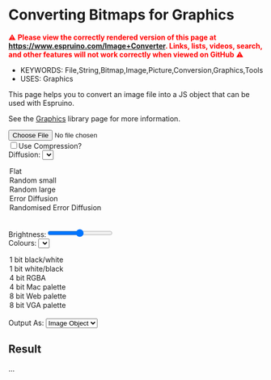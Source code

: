 <!--- Copyright (c) 2013 Gordon Williams, Pur3 Ltd. See the file LICENSE for copying permission. -->
Converting Bitmaps for Graphics
==========================================

<span style="color:red">:warning: **Please view the correctly rendered version of this page at https://www.espruino.com/Image+Converter. Links, lists, videos, search, and other features will not work correctly when viewed on GitHub** :warning:</span>

* KEYWORDS: File,String,Bitmap,Image,Picture,Conversion,Graphics,Tools
* USES: Graphics

This page helps you to convert an image file into a JS object that can
be used with Espruino.

See the [Graphics](/Graphics) library page for more information.

<script src="/js/heatshrink.js"></script>
<input type="file" id="fileLoader"/><br/>
<input type="checkbox" id="compression" onchange="imageLoaded()">Use Compression?</input><br/>
Diffusion:
<select id="diffusion" onchange="imageLoaded()">
<option value="none" selected="selected">Flat</option>
<option value="random1">Random small</option>
<option value="random2">Random large</option>
<option value="error">Error Diffusion</option>
<option value="errorrandom">Randomised Error Diffusion</option>
</select><br/>

Brightness:<input type="range" id="brightness" min="-255" max="255" value="0" onchange="imageLoaded()"></input><br/>
Colours: <select id="colorStyle" onchange="imageLoaded()">
<option value="1bit" selected="selected">1 bit black/white</option>
<option value="1bitinverted">1 bit white/black</option>
<option value="4bit">4 bit RGBA</option>
<option value="4bitmac">4 bit Mac palette</option>
<option value="web">8 bit Web palette</option>
<option value="vga">8 bit VGA palette</option>
</select><br/>
Output As: <select id="outputStyle" onchange="imageLoaded()">
<option value="object" selected="selected">Image Object</option>
<option value="string">Image String</option>
</select><br/>

<canvas id="canvas" style="display:none;"></canvas>

<h2>Result</h2>
<p><span id="ressize">...</span></p>
<textarea id="resdata" style="display:none;"></textarea>

<script>
var PAL_VGA = [0x000000, 0x0000a8, 0x00a800, 0x00a8a8, 0xa80000, 0xa800a8, 0xa85400, 0xa8a8a8, 0x545454, 0x5454fc, 0x54fc54, 0x54fcfc, 0xfc5454, 0xfc54fc, 0xfcfc54, 0xfcfcfc, 0x000000, 0x141414, 0x202020, 0x2c2c2c, 0x383838, 0x444444, 0x505050, 0x606060, 0x707070, 0x808080, 0x909090, 0xa0a0a0, 0xb4b4b4, 0xc8c8c8, 0xe0e0e0, 0xfcfcfc, 0x0000fc, 0x4000fc, 0x7c00fc, 0xbc00fc, 0xfc00fc, 0xfc00bc, 0xfc007c, 0xfc0040, 0xfc0000, 0xfc4000, 0xfc7c00, 0xfcbc00, 0xfcfc00, 0xbcfc00, 0x7cfc00, 0x40fc00, 0x00fc00, 0x00fc40, 0x00fc7c, 0x00fcbc, 0x00fcfc, 0x00bcfc, 0x007cfc, 0x0040fc, 0x7c7cfc, 0x9c7cfc, 0xbc7cfc, 0xdc7cfc, 0xfc7cfc, 0xfc7cdc, 0xfc7cbc, 0xfc7c9c, 0xfc7c7c, 0xfc9c7c, 0xfcbc7c, 0xfcdc7c, 0xfcfc7c, 0xdcfc7c, 0xbcfc7c, 0x9cfc7c, 0x7cfc7c, 0x7cfc9c, 0x7cfcbc, 0x7cfcdc, 0x7cfcfc, 0x7cdcfc, 0x7cbcfc, 0x7c9cfc, 0xb4b4fc, 0xc4b4fc, 0xd8b4fc, 0xe8b4fc, 0xfcb4fc, 0xfcb4e8, 0xfcb4d8, 0xfcb4c4, 0xfcb4b4, 0xfcc4b4, 0xfcd8b4, 0xfce8b4, 0xfcfcb4, 0xe8fcb4, 0xd8fcb4, 0xc4fcb4, 0xb4fcb4, 0xb4fcc4, 0xb4fcd8, 0xb4fce8, 0xb4fcfc, 0xb4e8fc, 0xb4d8fc, 0xb4c4fc, 0x000070, 0x1c0070, 0x380070, 0x540070, 0x700070, 0x700054, 0x700038, 0x70001c, 0x700000, 0x701c00, 0x703800, 0x705400, 0x707000, 0x547000, 0x387000, 0x1c7000, 0x007000, 0x00701c, 0x007038, 0x007054, 0x007070, 0x005470, 0x003870, 0x001c70, 0x383870, 0x443870, 0x543870, 0x603870, 0x703870, 0x703860, 0x703854, 0x703844, 0x703838, 0x704438, 0x705438, 0x706038, 0x707038, 0x607038, 0x547038, 0x447038, 0x387038, 0x387044, 0x387054, 0x387060, 0x387070, 0x386070, 0x385470, 0x384470, 0x505070, 0x585070, 0x605070, 0x685070, 0x705070, 0x705068, 0x705060, 0x705058, 0x705050, 0x705850, 0x706050, 0x706850, 0x707050, 0x687050, 0x607050, 0x587050, 0x507050, 0x507058, 0x507060, 0x507068, 0x507070, 0x506870, 0x506070, 0x505870, 0x000040, 0x100040, 0x200040, 0x300040, 0x400040, 0x400030, 0x400020, 0x400010, 0x400000, 0x401000, 0x402000, 0x403000, 0x404000, 0x304000, 0x204000, 0x104000, 0x004000, 0x004010, 0x004020, 0x004030, 0x004040, 0x003040, 0x002040, 0x001040, 0x202040, 0x282040, 0x302040, 0x382040, 0x402040, 0x402038, 0x402030, 0x402028, 0x402020, 0x402820, 0x403020, 0x403820, 0x404020, 0x384020, 0x304020, 0x284020, 0x204020, 0x204028, 0x204030, 0x204038, 0x204040, 0x203840, 0x203040, 0x202840, 0x2c2c40, 0x302c40, 0x342c40, 0x3c2c40, 0x402c40, 0x402c3c, 0x402c34, 0x402c30, 0x402c2c, 0x40302c, 0x40342c, 0x403c2c, 0x40402c, 0x3c402c, 0x34402c, 0x30402c, 0x2c402c, 0x2c4030, 0x2c4034, 0x2c403c, 0x2c4040, 0x2c3c40, 0x2c3440, 0x2c3040, 0x000000, 0x000000, 0x000000, 0x000000, 0x000000, 0x000000, 0x000000, 0xFFFFFF];
var PAL_WEB = [0x000000,0x000033,0x000066,0x000099,0x0000cc,0x0000ff,0x003300,0x003333,0x003366,0x003399,0x0033cc,0x0033ff,0x006600,0x006633,0x006666,0x006699,0x0066cc,0x0066ff,0x009900,0x009933,0x009966,0x009999,0x0099cc,0x0099ff,0x00cc00,0x00cc33,0x00cc66,0x00cc99,0x00cccc,0x00ccff,0x00ff00,0x00ff33,0x00ff66,0x00ff99,0x00ffcc,0x00ffff,0x330000,0x330033,0x330066,0x330099,0x3300cc,0x3300ff,0x333300,0x333333,0x333366,0x333399,0x3333cc,0x3333ff,0x336600,0x336633,0x336666,0x336699,0x3366cc,0x3366ff,0x339900,0x339933,0x339966,0x339999,0x3399cc,0x3399ff,0x33cc00,0x33cc33,0x33cc66,0x33cc99,0x33cccc,0x33ccff,0x33ff00,0x33ff33,0x33ff66,0x33ff99,0x33ffcc,0x33ffff,0x660000,0x660033,0x660066,0x660099,0x6600cc,0x6600ff,0x663300,0x663333,0x663366,0x663399,0x6633cc,0x6633ff,0x666600,0x666633,0x666666,0x666699,0x6666cc,0x6666ff,0x669900,0x669933,0x669966,0x669999,0x6699cc,0x6699ff,0x66cc00,0x66cc33,0x66cc66,0x66cc99,0x66cccc,0x66ccff,0x66ff00,0x66ff33,0x66ff66,0x66ff99,0x66ffcc,0x66ffff,0x990000,0x990033,0x990066,0x990099,0x9900cc,0x9900ff,0x993300,0x993333,0x993366,0x993399,0x9933cc,0x9933ff,0x996600,0x996633,0x996666,0x996699,0x9966cc,0x9966ff,0x999900,0x999933,0x999966,0x999999,0x9999cc,0x9999ff,0x99cc00,0x99cc33,0x99cc66,0x99cc99,0x99cccc,0x99ccff,0x99ff00,0x99ff33,0x99ff66,0x99ff99,0x99ffcc,0x99ffff,0xcc0000,0xcc0033,0xcc0066,0xcc0099,0xcc00cc,0xcc00ff,0xcc3300,0xcc3333,0xcc3366,0xcc3399,0xcc33cc,0xcc33ff,0xcc6600,0xcc6633,0xcc6666,0xcc6699,0xcc66cc,0xcc66ff,0xcc9900,0xcc9933,0xcc9966,0xcc9999,0xcc99cc,0xcc99ff,0xcccc00,0xcccc33,0xcccc66,0xcccc99,0xcccccc,0xccccff,0xccff00,0xccff33,0xccff66,0xccff99,0xccffcc,0xccffff,0xff0000,0xff0033,0xff0066,0xff0099,0xff00cc,0xff00ff,0xff3300,0xff3333,0xff3366,0xff3399,0xff33cc,0xff33ff,0xff6600,0xff6633,0xff6666,0xff6699,0xff66cc,0xff66ff,0xff9900,0xff9933,0xff9966,0xff9999,0xff99cc,0xff99ff,0xffcc00,0xffcc33,0xffcc66,0xffcc99,0xffcccc,0xffccff,0xffff00,0xffff33,0xffff66,0xffff99,0xffffcc,0xffffff];
var PAL_MAC16 = [
  0x000000, 0x444444, 0x888888, 0xBBBBBB,
  0x996633, 0x663300, 0x006600, 0x00aa00,
  0x0099ff, 0x0000cc, 0x330099, 0xff0099,
  0xdd0000, 0xff6600, 0xffff00, 0xffffff
];
var TRANSPARENT_8BIT = 254;
function findColour(palette,r,g,b,a, no_transparent) {
  if (!no_transparent && a<128) return TRANSPARENT_8BIT;
  var maxd = 0xFFFFFF;
  var c = 0;
  palette.forEach(function(p,n) {
    var pr=p>>16;
    var pg=(p>>8)&255;
    var pb=p&255;
    var dr = r-pr;
    var dg = g-pg;
    var db = b-pb;
    var d = dr*dr + dg*dg + db*db;
    if (d<maxd) {
      c = n;
      maxd=d;
    }
  });
  return c;
}

  var COL_BPP = {
    "1bit":1,
    "4bit":4,
    "4bitmac":4,
    "vga":8,
    "web":8,
  };


  var COL_FROM_RGB = {
    "1bit":function(r,g,b) {
      var c = (r+g+b) / 3;
      var thresh = 128;
      return c>thresh;
    },
    "4bit":function(r,g,b,a) {
      var thresh = 128;
      return (
        ((r>thresh)?1:0) |
        ((g>thresh)?2:0) |
        ((b>thresh)?4:0) |
        ((a>thresh)?8:0));
    },
    "4bitmac":function(r,g,b,a) {
      return findColour(PAL_MAC16,r,g,b,a, true /* no transparency */);
    },
    "vga":function(r,g,b,a) {
      return findColour(PAL_VGA,r,g,b,a);
    },
    "web":function(r,g,b,a) {
      return findColour(PAL_WEB,r,g,b,a);
    },
  };
  var COL_TO_RGB = {
    "1bit":function(c) {
      return c ? 0xFFFFFF : 0;
    },
    "4bit":function(c,x,y) {
      if (!(c&8)) return ((((x>>2)^(y>>2))&1)?0xFFFFFF:0);
      return ((c&1 ? 0xFF0000 : 0) |
              (c&2 ? 0x00FF00 : 0) |
              (c&4 ? 0x0000FF : 0));
    },
    "4bitmac":function(c,x,y) {
      return PAL_MAC16[c];
    },
    "vga":function(c,x,y) {
      if (c==TRANSPARENT_8BIT) return ((((x>>2)^(y>>2))&1)?0xFFFFFF:0);
      return PAL_VGA[c];
    },
    "web":function(c,x,y) {
      if (c==TRANSPARENT_8BIT) return ((((x>>2)^(y>>2))&1)?0xFFFFFF:0);
      return PAL_WEB[c];
    },
  };

  function clip(x) {
    if (x<0) return 0;
    if (x>255) return 255;
    return x;
  }

  var img;
  function imageLoaded() {
    if (img === undefined) return;
    var diffusionSelect = document.getElementById("diffusion");
    var diffusionStyle = diffusionSelect.options[diffusionSelect.selectedIndex].value;
    compression = document.getElementById("compression").checked;
    var brightness = 0|document.getElementById("brightness").value;
    var colorSelect = document.getElementById("colorStyle");
    var colorStyle = colorSelect.options[colorSelect.selectedIndex].value;
    var outputSelect = document.getElementById("outputStyle");
    var outputStyle = outputSelect.options[outputSelect.selectedIndex].value;
    var inverted = false;
    var transparentCol = undefined;
    if (colorStyle=="1bitinverted") {
      colorStyle="1bit";
      inverted=true;
    }
    if (colorStyle=="4bit")
      transparentCol=0;
    if (colorStyle=="vga" || colorStyle=="web")
      transparentCol=TRANSPARENT_8BIT;
    var bpp = COL_BPP[colorStyle];
    var canvas = document.getElementById("canvas")
    canvas.width = img.width*2;
    canvas.height = img.height;
    canvas.style = "display:block;border:1px solid black;margin:8px;"
    var ctx = canvas.getContext("2d");
    ctx.drawImage(img,0,0);
    var imageData = ctx.getImageData(0, 0, img.width, img.height);
    var data = imageData.data;
    var bitData = new Uint8Array(((img.width*img.height)*bpp+7)/8);
    var er=0,eg=0,eb=0;
    var n = 0;
    for (var y=0; y<img.height; y++) {
      //var s = "";
      for (var x=0; x<img.width; x++) {
        var r = clip(data[n*4] + brightness + er);
        var g = clip(data[n*4+1] + brightness + eg);
        var b = clip(data[n*4+2] + brightness + eb);
        var a = data[n*4+3];

        if (diffusionStyle == "random1" || diffusionStyle == "errorrandom") {
          er += Math.random()*48 - 24;
          eg += Math.random()*48 - 24;
          eb += Math.random()*48 - 24;
        }
        if (diffusionStyle == "random2") {
          er += Math.random()*128 - 64;
          eg += Math.random()*128 - 64;
          eb += Math.random()*128 - 64;
        }
        if (inverted) {
          r=255-r;
          g=255-g;
          b=255-b;
        }
        r = clip(r + brightness + er);
        g = clip(g + brightness + eg);
        b = clip(b + brightness + eb);

        var c = COL_FROM_RGB[colorStyle](r,g,b,a);
        if (bpp==1) bitData[n>>3] |= 128>>(n&7);
        else if (bpp==4) bitData[n>>1] |= c<<((n&1)?0:4);
        else if (bpp==8) bitData[n] = c;
        else throw new Error("Unhandled BPP");
        var cr = COL_TO_RGB[colorStyle](c,x,y);
        var or = cr>>16;
        var og = (cr>>8)&255;
        var ob = cr&255;
        if (diffusionStyle.startsWith("error") && a>128) {
          er = r-or;
          eg = g-og;
          eb = b-ob;
        } else {
          er = 0;
          eg = 0;
          eb = 0;
        }
        data[n*4] = or;
        data[n*4+1]= og;
        data[n*4+2]= ob;
        data[n*4+3]=255;
        n++;
      }
      //console.log(s);
    }
    //console.log(bitData);

    var strCmd;
    if (outputStyle=="string") {
      var transparent = transparentCol!==undefined;
      var headerSize = transparent?4:3;
      var imgData = new Uint8Array(bitData.length + headerSize);
      imgData[0] = img.width;
      imgData[1] = img.height;
      imgData[2] = bpp + (transparent?128:0);
      if (transparent) imgData[3] = transparentCol;
      imgData.set(bitData, headerSize);
      bitData = imgData;
    }
    if (compression) {
      bitData = heatshrink_compress(bitData);
      strCmd = 'require("heatshrink").decompress';
    } else {
      strCmd = 'E.toArrayBuffer';
    }
    var str = "";
    for (n=0; n<bitData.length; n++)
      str += String.fromCharCode(bitData[n]);
    var imgstr;
    if (outputStyle=="object") {
      imgstr = "var img = {\n";
      imgstr += "  width : "+img.width+", height : "+img.height+", bpp : "+bpp+",\n";
      if (transparentCol!==undefined) imgstr += "  transparent : "+transparentCol+",\n";
      imgstr += '  buffer : '+strCmd+'(atob("'+btoa(str)+'"))\n';
      imgstr += "};\n";
    } else if (outputStyle=="string") {
      imgstr = strCmd+'(atob("'+btoa(str)+'"))\n';
    } else {
      throw new Error("Unknown output style");
    }
    ctx.putImageData(imageData,img.width,0);
    document.getElementById("ressize").innerHTML = str.length+" Characters";
    document.getElementById("resdata").innerHTML = imgstr;
    document.getElementById("resdata").style = "width:650px;height:300px;";
  }
  function handleFileSelect(event) {
      if (event.target.files.length != 1) return;
      var reader = new FileReader();
      reader.onload = function(event) {
        img = new Image();
        img.onload = imageLoaded;
        img.src = event.target.result;
      };
      reader.readAsDataURL(event.target.files[0]);
    };
    document.getElementById('fileLoader').addEventListener('change', handleFileSelect, false);
</script>
